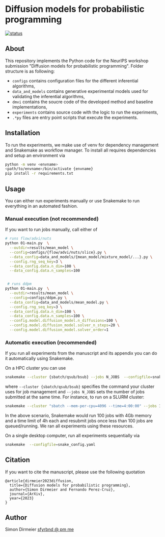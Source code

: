 # Diffusion models for probabilistic programming

[![status](http://www.repostatus.org/badges/latest/concept.svg)](http://www.repostatus.org/#concept)

## About

This repository implements the Python code for the NeurIPS workshop submission "Diffusion models for probabilistic programming".
Folder structure is as following:

- `configs` contains configuration files for the different inferential algorithms,
- `data_and_models` contains generative experimental models used for validating the inferential algorithms,
- `dmvi` contains the soucre code of the developed method and baseline implementations,
- `experiments` contains source code with the logic to run the experiments,
- `.*py` files are entry point scripts that execute the experiments.

## Installation

To run the experiments, we make use of venv for dependency management and Snakemake as workflow manager.
To install all requires dependencies and setup an environment via

```bash
python -m venv <envname>
<path/to/envname>/bin/activate {envname}
pip install -r requirements.txt
```

## Usage

You can either run experiments manually or use Snakemake to run everything in an automated fashion.

### Manual execution (not recommended)

If you want to run jobs manually, call either of

```bash
# runs flow/advi/nuts
python 01-main.py  \
  --outdir=results/mean_model \
  --config=configs/{flow/advi/nuts/slice}.py \
  --data_config=data_and_models/{mean_model/mixture_model/...}.py \
  --config.rng_seq_key=3 \
  --data_config.data.n_dim=100 \
  --data_config.data.n_samples=100


 # runs ddpm
python 01-main.py  \
  --outdir=results/mean_model \
  --config=configs/ddpm.py \
  --data_config=data_and_models/mean_model.py \
  --config.rng_seq_key=3 \
  --data_config.data.n_dim=100 \
  --data_config.data.n_samples=100 \
  --config.model.diffusion_model.n_diffusions=100 \
  --config.model.diffusion_model.solver_n_steps=20 \
  --config.model.diffusion_model.solver_order=1
```

### Automatic execution (recommended)

If you run all experiments from the manuscript and its appendix you can do it automatically using Snakemake.

On a HPC cluster you can use

```bash
snakemake --cluster {sbatch/qsub/bsub} --jobs N_JOBS  --configfile=snake_config.yaml
```

where `--cluster {sbatch/qsub/bsub}` specifies the command your cluster uses for job management and `--jobs N_JOBS` sets the number of jobs submitted at the same time.
For instance, to run on a SLURM cluster:

```bash
snakemake --cluster "sbatch --mem-per-cpu=4096 --time=4:00:00" --jobs 100  --configfile=snake_config.yaml
```

In the above scenario, Snakemake would run 100 jobs with 4Gb memory and a time limit of 4h each and resubmit jobs once less than 100 jobs are queued/running.
We ran all experiments using these resources.

On a single desktop computer, run all experiments sequentially via

```bash
snakemake  --configfile=snake_config.yaml
```

## Citation

If you want to cite the manuscript, please use the following quotation

```
@article{dirmeier2023diffusion,
  title={Diffusion models for probabilistic programming},
  author={Simon Dirmeier and Fernando Perez-Cruz},
  journal={ArXiv},
  year={2023}
}
```
## Author

Simon Dirmeier <a href="mailto:sfyrbnd @ pm me">sfyrbnd @ pm me</a>
